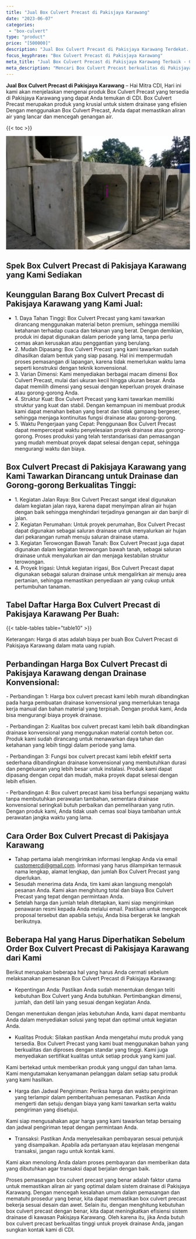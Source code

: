 ```yaml
---
title: "Jual Box Culvert Precast di Pakisjaya Karawang"
date: "2023-06-07"
categories:
 - "box-culvert"
type: "product"
price: "[500000]"
description: "Jual Box Culvert Precast di Pakisjaya Karawang Terdekat. Box Culvert Precast ini menjadi solusi utama dalam proyek pembangunan sebagai saluran drainase yang kuat dan unggul. Segera dapatkan informasi detail."
focus_keyphrase: "Box Culvert Precast di Pakisjaya Karawang"
meta_title: "Jual Box Culvert Precast di Pakisjaya Karawang Terbaik - CDI"
meta_description: "Mencari Box Culvert Precast berkualitas di Pakisjaya Karawang? Kami adalah solusi tepat dengan kualitas premium. Klik untuk penawaran istimewa."
---
```


**Jual Box Culvert Precast di Pakisjaya Karawang** – Hai Mitra CDI, Hari ini kami akan menjelaskan mengenai produk Box Culvert Precast yang tersedia di Pakisjaya Karawang yang dapat Anda temukan di CDI. Box Culvert Precast merupakan produk yang krusial untuk sistem drainase yang efisien Dengan menggunakan Box Culvert Precast, Anda dapat memastikan aliran air yang lancar dan mencegah genangan air.

{{< toc >}}

![Jual Box Culvert Precast di Pakisjaya Karawang](/images/box-culvert/box-culvert-25.jpg)

## Spek Box Culvert Precast di Pakisjaya Karawang yang Kami Sediakan 

## Keunggulan Barang Box Culvert Precast di Pakisjaya Karawang yang Kami Jual:

*   1\. Daya Tahan Tinggi: Box Culvert Precast yang kami tawarkan dirancang menggunakan material beton premium, sehingga memiliki ketahanan terhadap cuaca dan tekanan yang berat. Dengan demikian, produk ini dapat digunakan dalam periode yang lama, tanpa perlu cemas akan kerusakan atau penggantian yang berulang.
*   2\. Mudah Dipasang: Box Culvert Precast yang kami tawarkan sudah dihasilkan dalam bentuk yang siap pasang. Hal ini mempermudah proses pemasangan di lapangan, karena tidak memerlukan waktu lama seperti konstruksi dengan teknik konvensional.
*   3\. Varian Dimensi: Kami menyediakan berbagai macam dimensi Box Culvert Precast, mulai dari ukuran kecil hingga ukuran besar. Anda dapat memilih dimensi yang sesuai dengan keperluan proyek drainase atau gorong-gorong Anda.
*   4\. Struktur Kuat: Box Culvert Precast yang kami tawarkan memiliki struktur yang kuat dan stabil. Dengan kemampuan ini membuat produk kami dapat menahan beban yang berat dan tidak gampang bergeser, sehingga menjaga kontinuitas fungsi drainase atau gorong-gorong.
*   5\. Waktu Pengerjaan yang Cepat: Penggunaan Box Culvert Precast dapat mempercepat waktu penyelesaian proyek drainase atau gorong-gorong. Proses produksi yang telah terstandarisasi dan pemasangan yang mudah membuat proyek dapat selesai dengan cepat, sehingga mengurangi waktu dan biaya.

## Box Culvert Precast di Pakisjaya Karawang yang Kami Tawarkan Dirancang untuk Drainase dan Gorong-gorong Berkualitas Tinggi:

*   1\. Kegiatan Jalan Raya: Box Culvert Precast sangat ideal digunakan dalam kegiatan jalan raya, karena dapat menyimpan aliran air hujan dengan baik sehingga menghindari terjadinya genangan air dan banjir di jalan.
*   2\. Kegiatan Perumahan: Untuk proyek perumahan, Box Culvert Precast dapat digunakan sebagai saluran drainase untuk menyalurkan air hujan dari pekarangan rumah menuju saluran drainase utama.
*   3\. Kegiatan Terowongan Bawah Tanah: Box Culvert Precast juga dapat digunakan dalam kegiatan terowongan bawah tanah, sebagai saluran drainase untuk menyalurkan air dan menjaga kestabilan struktur terowongan.
*   4\. Proyek Irigasi: Untuk kegiatan irigasi, Box Culvert Precast dapat digunakan sebagai saluran drainase untuk mengalirkan air menuju area pertanian, sehingga memastikan penyediaan air yang cukup untuk pertumbuhan tanaman.

## Tabel Daftar Harga Box Culvert Precast di Pakisjaya Karawang Per Buah:

{{< table-tables table="table10" >}}

Keterangan: Harga di atas adalah biaya per buah Box Culvert Precast di Pakisjaya Karawang dalam mata uang rupiah.

## Perbandingan Harga Box Culvert Precast di Pakisjaya Karawang dengan Drainase Konvensional:

\- Perbandingan 1: Harga box culvert precast kami lebih murah dibandingkan pada harga pembuatan drainase konvensional yang memerlukan tenaga kerja manual dan bahan material yang terpisah. Dengan produk kami, Anda bisa mengurangi biaya proyek drainase.

\- Perbandingan 2: Kualitas box culvert precast kami lebih baik dibandingkan drainase konvensional yang menggunakan material contoh beton cor. Produk kami sudah dirancang untuk menawarkan daya tahan dan ketahanan yang lebih tinggi dalam periode yang lama.

\- Perbandingan 3: Fungsi box culvert precast kami lebih efektif serta sederhana dibandingkan drainase konvensional yang membutuhkan durasi dan pengeluaran yang lebih besar untuk instalasi. Produk kami dapat dipasang dengan cepat dan mudah, maka proyek dapat selesai dengan lebih efisien.

\- Perbandingan 4: Box culvert precast kami bisa berfungsi sepanjang waktu tanpa membutuhkan perawatan tambahan, sementara drainase konvensional seringkali butuh perbaikan dan pemeliharaan yang rutin. Dengan produk kami, Anda tidak usah cemas soal biaya tambahan untuk perawatan jangka waktu yang lama.

## Cara Order Box Culvert Precast di Pakisjaya Karawang

*   Tahap pertama ialah mengirimkan informasi lengkap Anda via email customercdi@gmail.com. Informasi yang harus dilampirkan termasuk nama lengkap, alamat lengkap, dan jumlah Box Culvert Precast yang diperlukan.
*   Sesudah menerima data Anda, tim kami akan langsung mengolah pesanan Anda. Kami akan menghitung total dan biaya Box Culvert Precast yang tepat dengan permintaan Anda.
*   Setelah harga dan jumlah telah ditetapkan, kami siap mengirimkan penawaran resmi kepada Anda melalui email. Pastikan untuk mengecek proposal tersebut dan apabila setuju, Anda bisa bergerak ke langkah berikutnya.

## Beberapa Hal yang Harus Diperhatikan Sebelum Order Box Culvert Precast di Pakisjaya Karawang dari Kami

Berikut merupakan beberapa hal yang harus Anda cermati sebelum melaksanakan pemesanan Box Culvert Precast di Pakisjaya Karawang:

*   Kepentingan Anda: Pastikan Anda sudah menentukan dengan teliti kebutuhan Box Culvert yang Anda butuhkan. Pertimbangkan dimensi, jumlah, dan detil lain yang sesuai dengan kegiatan Anda.

Dengan menentukan dengan jelas kebutuhan Anda, kami dapat membantu Anda dalam menyediakan solusi yang tepat dan optimal untuk kegiatan Anda.
*   Kualitas Produk: Silakan pastikan Anda mengetahui mutu produk yang tersedia. Box Culvert Precast yang kami buat menggunakan bahan yang berkualitas dan diproses dengan standar yang tinggi. Kami juga menyediakan sertifikat kualitas untuk setiap produk yang kami jual.

Kami bertekad untuk memberikan produk yang unggul dan tahan lama. Kami mengutamakan kenyamanan pelanggan dalam setiap satu produk yang kami hasilkan.
*   Harga dan Jadwal Pengiriman: Periksa harga dan waktu pengiriman yang terlampir dalam pemberitahuan pemesanan. Pastikan Anda mengerti dan setuju dengan biaya yang kami tawarkan serta waktu pengiriman yang disetujui.

Kami siap mengusahakan agar harga yang kami tawarkan tetap bersaing dan jadwal pengiriman tepat dengan permintaan Anda.
*   Transaksi: Pastikan Anda menyelesaikan pembayaran sesuai petunjuk yang disampaikan. Apabila ada pertanyaan atau kejelasan mengenai transaksi, jangan ragu untuk kontak kami.

Kami akan menolong Anda dalam proses pembayaran dan memberikan data yang dibutuhkan agar transaksi dapat berjalan dengan baik.

Proses pemasangan box culvert precast yang benar adalah faktor utama untuk memastikan aliran air yang optimal dalam sistem drainase di Pakisjaya Karawang. Dengan mencegah kesalahan umum dalam pemasangan dan mematuhi prosedur yang benar, kita dapat memastikan box culvert precast bekerja sesuai desain dan awet. Selain itu, dengan menghitung kebutuhan box culvert precast dengan benar, kita dapat meningkatkan efisiensi sistem drainase di kawasan Pakisjaya Karawang. Oleh karena itu, jika Anda butuh box culvert precast berkualitas tinggi untuk proyek drainase Anda, jangan sungkan kontak kami di CDI.